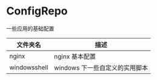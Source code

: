 # ConfigRepo
一些应用的基础配置


 文件夹名 | 描述 
 -------- | --------
 nginx | nginx 基本配置
 windowsshell | windows 下一些自定义的实用脚本